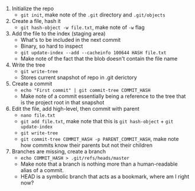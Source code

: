 1. Initialize the repo
    - `git init`, make note of the `.git` directory and `.git/objects`
2. Create a file, hash it
    - `git hash-object -w file.txt`, make note of `-w` flag
3. Add the file to the index (staging area)
    - What's to be included in the next commit
    - Binary, so hard to inspect
    - `git update-index --add --cacheinfo 100644 HASH file.txt`
    - Make note of the fact that the blob doesn't contain the file name
4. Write the tree
    - `git write-tree`
    - Stores current snapshot of repo in .git derictory
5. Create a commit
    - `echo "First commit" | git commit-tree COMMIT_HASH`
    - Make note of a commit essentially being a reference to the tree that is
      the project root in that snapshot
6. Edit the file, add high-level, then commit with parent
    - `nano file.txt`
    - `git add file.txt`, make note that this is `git hash-object` + `git update-index`
    - `git write-tree`
    - `git commit-tree COMMIT_HASH -p PARENT_COMMIT_HASH`, make note how
      commits know their parents but not their children
7. Branches are missing, create a branch
    - `echo COMMIT_HASH > .git/refs/heads/master`
    - Make note that a branch is nothing more than a human-readable alias of a commit.
    - HEAD is a symbolic branch that acts as a bookmark, where am I right now?
